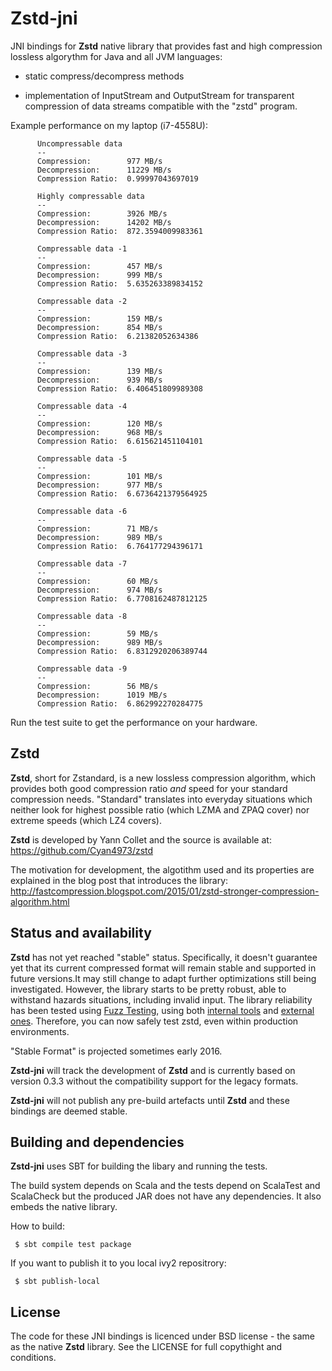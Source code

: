 Zstd-jni
========

JNI bindings for **Zstd** native library that provides fast and high
compression lossless algorythm for Java and all JVM languages:

* static compress/decompress methods

* implementation of InputStream and OutputStream for transparent compression
of data streams compatible with the "zstd" program.

Example performance on my laptop (i7-4558U):

```
      Uncompressable data
      --
      Compression:        977 MB/s
      Decompression:      11229 MB/s
      Compression Ratio:  0.99997043697019

      Highly compressable data
      --
      Compression:        3926 MB/s
      Decompression:      14202 MB/s
      Compression Ratio:  872.3594009983361

      Compressable data -1
      --
      Compression:        457 MB/s
      Decompression:      999 MB/s
      Compression Ratio:  5.635263389834152

      Compressable data -2
      --
      Compression:        159 MB/s
      Decompression:      854 MB/s
      Compression Ratio:  6.21382052634386

      Compressable data -3
      --
      Compression:        139 MB/s
      Decompression:      939 MB/s
      Compression Ratio:  6.406451809989308

      Compressable data -4
      --
      Compression:        120 MB/s
      Decompression:      968 MB/s
      Compression Ratio:  6.615621451104101

      Compressable data -5
      --
      Compression:        101 MB/s
      Decompression:      977 MB/s
      Compression Ratio:  6.6736421379564925

      Compressable data -6
      --
      Compression:        71 MB/s
      Decompression:      989 MB/s
      Compression Ratio:  6.764177294396171

      Compressable data -7
      --
      Compression:        60 MB/s
      Decompression:      974 MB/s
      Compression Ratio:  6.7708162487812125

      Compressable data -8
      --
      Compression:        59 MB/s
      Decompression:      989 MB/s
      Compression Ratio:  6.8312920206389744

      Compressable data -9
      --
      Compression:        56 MB/s
      Decompression:      1019 MB/s
      Compression Ratio:  6.862992270284775
```

Run the test suite to get the performance on your hardware.


Zstd
----

**Zstd**, short for Zstandard, is a new lossless compression algorithm, which
provides both good compression ratio _and_ speed for your standard compression
needs. "Standard" translates into everyday situations which neither look for
highest possible ratio (which LZMA and ZPAQ cover) nor extreme speeds (which
LZ4 covers).

**Zstd** is developed by Yann Collet and the source is available at:
https://github.com/Cyan4973/zstd

The motivation for development, the algotithm used and its properties are
explained in the blog post that introduces the library:
http://fastcompression.blogspot.com/2015/01/zstd-stronger-compression-algorithm.html

Status and availability
-----------------------

**Zstd** has not yet reached "stable" status. Specifically, it doesn't guarantee
yet that its current compressed format will remain stable and supported in future
versions.It may still change to adapt further optimizations still being investigated.
However, the library starts to be pretty robust, able to withstand hazards situations,
including invalid input. The library reliability has been tested using
[Fuzz Testing](https://en.wikipedia.org/wiki/Fuzz_testing), using both
[internal tools](programs/fuzzer.c) and
[external ones](http://lcamtuf.coredump.cx/afl). Therefore, you can now safely test
zstd, even within production environments.

"Stable Format" is projected sometimes early 2016.

**Zstd-jni** will track the development of **Zstd** and is currently
based on version 0.3.3 without the compatibility support for the legacy formats.

**Zstd-jni** will not publish any pre-build artefacts until **Zstd** and these
bindings are deemed stable.

Building and dependencies
-------------------------

**Zstd-jni** uses SBT for building the libary and running the tests.

The build system depends on Scala and the tests depend on ScalaTest and
ScalaCheck but the produced JAR does not have any dependencies. It also
embeds the native library.

How to build:

```
 $ sbt compile test package
```

If you want to publish it to you local ivy2 repositrory:

```
 $ sbt publish-local
```


License
-------

The code for these JNI bindings is licenced under BSD license - the same as
the native **Zstd** library. See the LICENSE for full copythight and
conditions.
